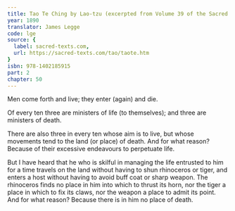 ```yaml
---
title: Tao Te Ching by Lao-tzu (excerpted from Volume 39 of the Sacred Books of the East.)
year: 1890
translator: James Legge
code: lge
source: {
  label: sacred-texts.com,
  url: https://sacred-texts.com/tao/taote.htm
}
isbn: 978-1402185915
part: 2
chapter: 50
---
```

Men come forth and live; they enter (again) and die. 

Of every ten three are ministers of life (to themselves); and three are ministers of death. 

There are also three in every ten whose aim is to live, but whose movements tend to the land (or place) of death. And for what reason?
Because of their excessive endeavours to perpetuate life.

But I have heard that he who is skilful in managing the life entrusted to him for a time travels on the land without having to shun rhinoceros or tiger, and enters a host without having to avoid buff coat or sharp weapon. The rhinoceros finds no place in him into which to thrust its horn, nor the tiger a place in which to fix its claws, nor the weapon a place to admit its point. And for what reason? Because there is in him no place of death.